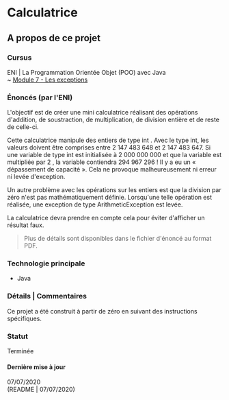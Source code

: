 # Calculatrice

## A propos de ce projet

### Cursus
ENI | La Programmation Orientée Objet (POO) avec Java  
~ [Module 7 - Les exceptions]()

### Énoncés (par l'ENI)
L'objectif est de créer une mini calculatrice réalisant des opérations d'addition, de soustraction, de multiplication, de division entière et de reste de celle-ci.

Cette calculatrice manipule des entiers de type int . Avec le type int, les valeurs doivent être comprises entre 2 147 483 648 et 2 147 483 647. Si une variable de type int est initialisée à 2 000 000 000 et que la variable est multipliée par 2 , la variable contiendra 294 967 296 !
Il y a eu un « dépassement de capacité ». Cela ne provoque malheureusement ni erreur ni levée d'exception.

Un autre problème avec les opérations sur les entiers est que la division par zéro n'est pas mathématiquement définie. Lorsqu'une telle opération est réalisée, une exception de type ArithmeticException est levée.

La calculatrice devra prendre en compte cela pour éviter d'afficher un résultat faux.

> Plus de détails sont disponibles dans le fichier d'énoncé au format PDF.

### Technologie principale
- Java

### Détails | Commentaires
Ce projet a été construit à partir de zéro en suivant des instructions spécifiques.

### Statut
Terminée

#### Dernière mise à jour
07/07/2020  
(README | 07/07/2020)